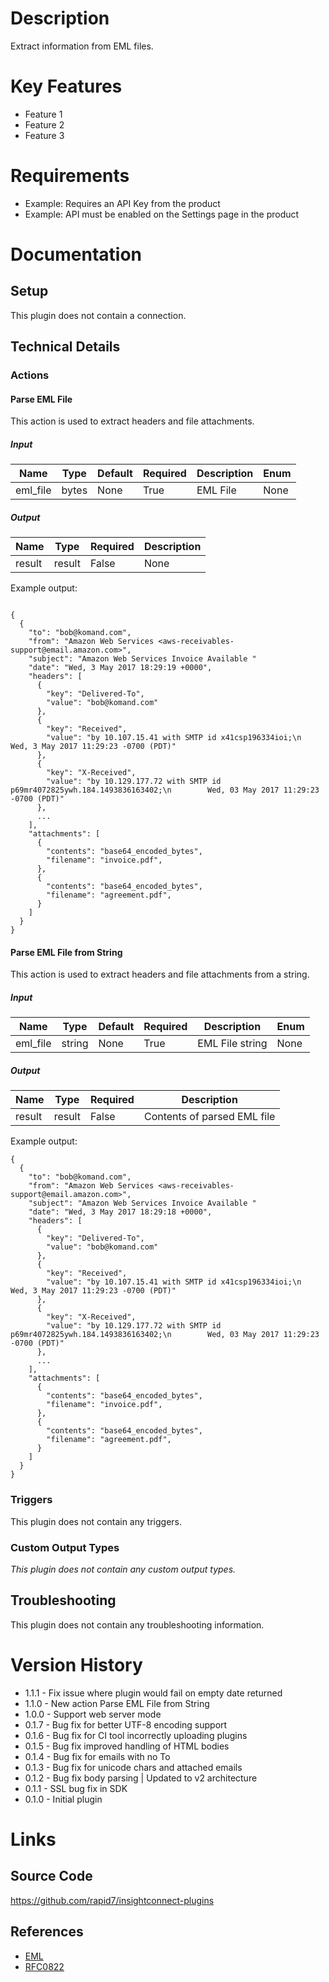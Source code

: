 # Description

Extract information from EML files.

# Key Features

* Feature 1
* Feature 2
* Feature 3

# Requirements

* Example: Requires an API Key from the product
* Example: API must be enabled on the Settings page in the product

# Documentation

## Setup

This plugin does not contain a connection.

## Technical Details

### Actions

#### Parse EML File

This action is used to extract headers and file attachments.

##### Input

|Name|Type|Default|Required|Description|Enum|
|----|----|-------|--------|-----------|----|
|eml_file|bytes|None|True|EML File|None|

##### Output

|Name|Type|Required|Description|
|----|----|--------|-----------|
|result|result|False|None|

Example output:

```

{
  {
    "to": "bob@komand.com",
    "from": "Amazon Web Services <aws-receivables-support@email.amazon.com>",
    "subject": "Amazon Web Services Invoice Available "
    "date": "Wed, 3 May 2017 18:29:19 +0000",
    "headers": [
      {
        "key": "Delivered-To",
        "value": "bob@komand.com"
      },
      {
        "key": "Received",
        "value": "by 10.107.15.41 with SMTP id x41csp196334ioi;\n        Wed, 3 May 2017 11:29:23 -0700 (PDT)"
      },
      {
        "key": "X-Received",
        "value": "by 10.129.177.72 with SMTP id p69mr4072825ywh.184.1493836163402;\n        Wed, 03 May 2017 11:29:23 -0700 (PDT)"
      },
      ...
    ],
    "attachments": [
      {
        "contents": "base64_encoded_bytes",
        "filename": "invoice.pdf",
      },
      {
        "contents": "base64_encoded_bytes",
        "filename": "agreement.pdf",
      }
    ]
  }
}

```

#### Parse EML File from String

This action is used to extract headers and file attachments from a string.

##### Input

|Name|Type|Default|Required|Description|Enum|
|----|----|-------|--------|-----------|----|
|eml_file|string|None|True|EML File string|None|

##### Output

|Name|Type|Required|Description|
|----|----|--------|-----------|
|result|result|False|Contents of parsed EML file|

Example output:

```
{
  {
    "to": "bob@komand.com",
    "from": "Amazon Web Services <aws-receivables-support@email.amazon.com>",
    "subject": "Amazon Web Services Invoice Available "
    "date": "Wed, 3 May 2017 18:29:18 +0000",
    "headers": [
      {
        "key": "Delivered-To",
        "value": "bob@komand.com"
      },
      {
        "key": "Received",
        "value": "by 10.107.15.41 with SMTP id x41csp196334ioi;\n        Wed, 3 May 2017 11:29:23 -0700 (PDT)"
      },
      {
        "key": "X-Received",
        "value": "by 10.129.177.72 with SMTP id p69mr4072825ywh.184.1493836163402;\n        Wed, 03 May 2017 11:29:23 -0700 (PDT)"
      },
      ...
    ],
    "attachments": [
      {
        "contents": "base64_encoded_bytes",
        "filename": "invoice.pdf",
      },
      {
        "contents": "base64_encoded_bytes",
        "filename": "agreement.pdf",
      }
    ]
  }
}
```

### Triggers

This plugin does not contain any triggers.

### Custom Output Types

_This plugin does not contain any custom output types._

## Troubleshooting

This plugin does not contain any troubleshooting information.

# Version History

* 1.1.1 - Fix issue where plugin would fail on empty date returned
* 1.1.0 - New action Parse EML File from String
* 1.0.0 - Support web server mode
* 0.1.7 - Bug fix for better UTF-8 encoding support
* 0.1.6 - Bug fix for CI tool incorrectly uploading plugins
* 0.1.5 - Bug fix improved handling of HTML bodies
* 0.1.4 - Bug fix for emails with no To
* 0.1.3 - Bug fix for unicode chars and attached emails
* 0.1.2 - Bug fix body parsing | Updated to v2 architecture
* 0.1.1 - SSL bug fix in SDK
* 0.1.0 - Initial plugin

# Links

## Source Code

https://github.com/rapid7/insightconnect-plugins

## References

* [EML](http://forensicswiki.org/wiki/EML)
* [RFC0822](https://www.ietf.org/rfc/rfc0822.txt)

